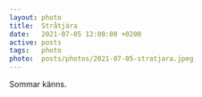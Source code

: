 ```yaml
---
layout: photo
title:  Stråtjära
date:   2021-07-05 12:00:00 +0200
active: posts
tags:   photo
photo:  posts/photos/2021-07-05-stratjara.jpeg
---
```


Sommar känns.

